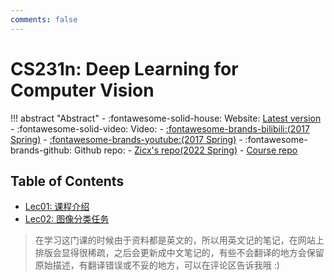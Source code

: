 ```yaml
---
comments: false
---
```


# CS231n: Deep Learning for Computer Vision

!!! abstract "Abstract"
    - :fontawesome-solid-house: Website: [Latest version](http://cs231n.stanford.edu/index.html)
    - :fontawesome-solid-video: Video:
        - [:fontawesome-brands-bilibili:(2017 Spring)](https://www.bilibili.com/video/BV1nJ411z7fe/?spm_id_from=333.337.search-card.all.click&vd_source=1ea447fa8899c06a57b9296c131b092c)
        - [:fontawesome-brands-youtube:(2017 Spring)](https://www.youtube.com/watch?v=vT1JzLTH4G4&list=PLC1qU-LWwrF64f4QKQT-Vg5Wr4qEE1Zxk)
    - :fontawesome-brands-github: Github repo:
        - [Zicx's repo(2022 Spring)](https://github.com/cxzhou35/CS231n)
        - [Course repo](https://github.com/cs231n/cs231n.github.io)

## Table of Contents

- [Lec01: 课程介绍](./lec01_introduction_overview.md)
- [Lec02: 图像分类任务](./lec02_image_classification.md)
<!-- - [Lec03: 正则化和优化](./lec03_regularization_and_optimization.md) -->

> 在学习这门课的时候由于资料都是英文的，所以用英文记的笔记，在网站上排版会显得很稀疏，之后会更新成中文笔记的，有些不会翻译的地方会保留原始描述，有翻译错误或不妥的地方，可以在评论区告诉我哦 :)
